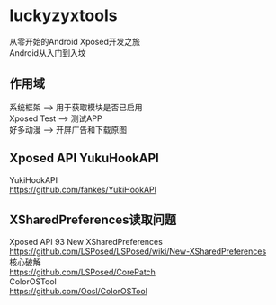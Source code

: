 # luckyzyxtools  

从零开始的Android Xposed开发之旅  
Android从入门到入坟  

## 作用域

系统框架 --> 用于获取模块是否已启用  
Xposed Test --> 测试APP  
好多动漫 --> 开屏广告和下载原图  

## Xposed API YukuHookAPI

YukiHookAPI  
<https://github.com/fankes/YukiHookAPI>  

## XSharedPreferences读取问题  

Xposed API 93 New XSharedPreferences  
<https://github.com/LSPosed/LSPosed/wiki/New-XSharedPreferences>  
核心破解  
<https://github.com/LSPosed/CorePatch>  
ColorOSTool  
<https://github.com/Oosl/ColorOSTool>  
